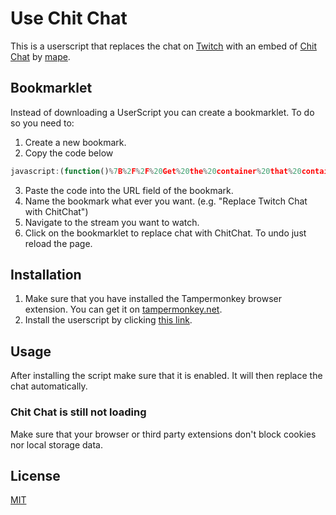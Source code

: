 # Use Chit Chat

This is a userscript that replaces the chat on [Twitch](https://twitch.tv) with an embed of [Chit Chat](https://chitchat.ma.pe/) by [mape](https://twitter.com/mape).

## Bookmarklet

Instead of downloading a UserScript you can create a bookmarklet.
To do so you need to:
1. Create a new bookmark.
2. Copy the code below
``` js
javascript:(function()%7B%2F%2F%20Get%20the%20container%20that%20contains%20the%20chat%20messages.%0Aconst%20chatContainer%20%3D%20document.querySelector(%22.chat-list--default%22)%3B%0A%0A%2F%2F%20Delete%20all%20child%20nodes.%0Awhile%20(chatContainer.firstChild)%20%7B%0A%20%20%20%20chatContainer.removeChild(chatContainer.firstChild)%3B%0A%7D%0A%0A%2F%2F%20Create%20an%20iframe%20and%20load%20ChitChat%20into%20it%0Aconst%20chatFrame%20%3D%20document.createElement(%22iframe%22)%3B%0Aconst%20casterURL%20%3D%20window.location.pathname.split('%2F')%3B%0A%2F%2F%20chatFrame.id%20%3D%20%22ChitChatFrame%22%3B%0AchatFrame.setAttribute(%22src%22%2C%20%22https%3A%2F%2Fchitchat.ma.pe%2F%22%20%2B%20casterURL%5B1%5D)%3B%0AchatFrame.style.width%20%3D%20%22100%25%22%3B%0AchatFrame.style.height%20%3D%20%2299%25%22%3B%0A%0A%2F%2F%20Append%20the%20iframe%20to%20the%20container%20that%20contains%20the%20chat%20messages.%0AchatContainer.appendChild(chatFrame)%3B%7D)()%3B
```
3. Paste the code into the URL field of the bookmark.
4. Name the bookmark what ever you want. (e.g. "Replace Twitch Chat with ChitChat")
5. Navigate to the stream you want to watch.
6. Click on the bookmarklet to replace chat with ChitChat.
To undo just reload the page.

## Installation

1. Make sure that you have installed the Tampermonkey browser extension. You can get it on [tampermonkey.net](https://www.tampermonkey.net/).
2. Install the userscript by clicking [this link](https://github.com/MarcGamesons/twitch-userscript-use-chitchat/raw/master/use-chitchat.user.js).

## Usage

After installing the script make sure that it is enabled. It will then replace the chat automatically.

### Chit Chat is still not loading
Make sure that your browser or third party extensions don't block cookies nor local storage data.

## License

[MIT](https://choosealicense.com/licenses/mit/)
